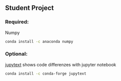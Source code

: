 ## Student Project

### Required:
Numpy  
```sh
conda install -c anaconda numpy
```

### Optional:
[jupytext](https://github.com/mwouts/jupytext/blob/master/README.md) shows code differenzes with jupyter notebook
```sh
conda install -c conda-forge jupytext
```
